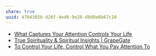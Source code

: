 ```yaml
---
share: true
uuid: 4704385b-426f-4ed6-9e28-d0d0e6b67c10
---
```

* [What Captures Your Attention Controls Your Life](https://hbr.org/2012/06/what-captures-your-attention-c)
* [True Spirituality & Spiritual Insights | GrapeGate](https://grapegate.com/spirituality/true-spirituality-spiritual-insights/)
* [To Control Your Life, Control What You Pay Attention To](https://hbr.org/2018/03/to-control-your-life-control-what-you-pay-attention-to)
